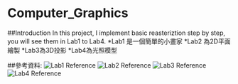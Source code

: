 # Computer_Graphics
##Introduction
In this project, I implement basic reasteriztion step by step, you will see them in Lab1 to Lab4.
*Lab1 是一個簡單的小畫家
*Lab2 為2D平面繪製
*Lab3為3D投影
*Lab4為光照模型

##參考資料:
![Lab1 Reference](https://hackmd.io/TpltIfbET3O9X64BYrsNKQ?view)
![Lab2 Reference](https://hackmd.io/5O2FIpo7RuCUEnjf0qvQiA?both)
![Lab3 Reference](https://hackmd.io/@leon890820/HJN9ahXNj)
![Lab4 Reference](https://hackmd.io/@leon890820/r1ceTQ5Dj)
